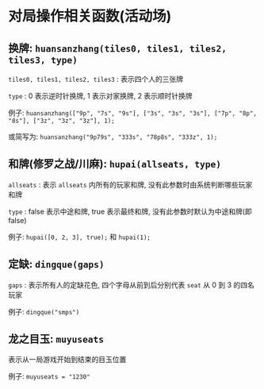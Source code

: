 # 对局操作相关函数(活动场)

## 换牌: `huansanzhang(tiles0, tiles1, tiles2, tiles3, type)`

`tiles0, tiles1, tiles2, tiles3` : 表示四个人的三张牌

`type` : 0 表示逆时针换牌, 1 表示对家换牌, 2 表示顺时针换牌

例子: `huansanzhang(["9p", "7s", "9s"], ["3s", "3s", "3s"], ["7p", "8p", "8s"], ["3z", "3z", "3z"], 1);`

或简写为: `huansanzhang("9p79s", "333s", "78p8s", "333z", 1);`

## 和牌(修罗之战/川麻): `hupai(allseats, type)`

`allseats` : 表示 `allseats` 内所有的玩家和牌, 没有此参数时由系统判断哪些玩家和牌

`type` : false 表示中途和牌, true 表示最终和牌, 没有此参数时默认为中途和牌(即 false)

例子: `hupai([0, 2, 3], true);` 和 `hupai(1);`

## 定缺: `dingque(gaps)`

`gaps` : 表示所有人的定缺花色, 四个字母从前到后分别代表 `seat` 从 0 到 3 的四名玩家

例子: `dingque("smps")`

## 龙之目玉: `muyuseats` 

表示从一局游戏开始到结束的目玉位置

例子: `muyuseats = "1230"`